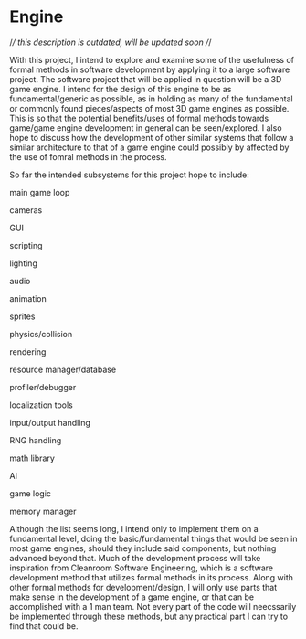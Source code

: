 # Engine

/*/ this description is outdated, will be updated soon /*/

With this project, I intend to explore and examine some of the usefulness of formal methods in software development by applying it to a large software project. The software project that will be applied in question will be a 3D game engine. I intend for the design of this engine to be as fundamental/generic as possible, as in holding as many of the fundamental or commonly found pieces/aspects of most 3D game engines as possible. This is so that the potential benefits/uses of formal methods towards game/game engine development in general can be seen/explored. I also hope to discuss how the development of other similar systems that follow a similar architecture to that of a game engine could possibly by affected by the use of fomral methods in the process. 

So far the intended subsystems for this project hope to include:

main game loop

cameras

GUI

scripting

lighting

audio

animation

sprites

physics/collision

rendering

resource manager/database

profiler/debugger

localization tools

input/output handling

RNG handling

math library

AI

game logic

memory manager

Although the list seems long, I intend only to implement them on a fundamental level, doing the basic/fundamental things that would be seen in most game engines, should they include said components, but nothing advanced beyond that. Much of the development process will take inspiration from Cleanroom Software Engineering, which is a software development method that utilizes formal methods in its process. Along with other formal methods for development/design, I will only use parts that make sense in the development of a game engine, or that can be accomplished with a 1 man team. Not every part of the code will neecssarily be implemented through these methods, but any practical part I can try to find that could be.
